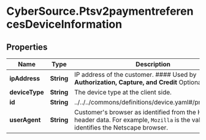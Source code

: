 # CyberSource.Ptsv2paymentreferencesDeviceInformation

## Properties
Name | Type | Description | Notes
------------ | ------------- | ------------- | -------------
**ipAddress** | **String** | IP address of the customer.  #### Used by **Authorization, Capture, and Credit** Optional field.  | [optional] 
**deviceType** | **String** | The device type at the client side. | [optional] 
**id** | **String** | ../../../commons/definitions/device.yaml#/properties/id | [optional] 
**userAgent** | **String** | Customer's browser as identified from the HTTP header data. For example, `Mozilla` is the value that identifies the Netscape browser.  | [optional] 


